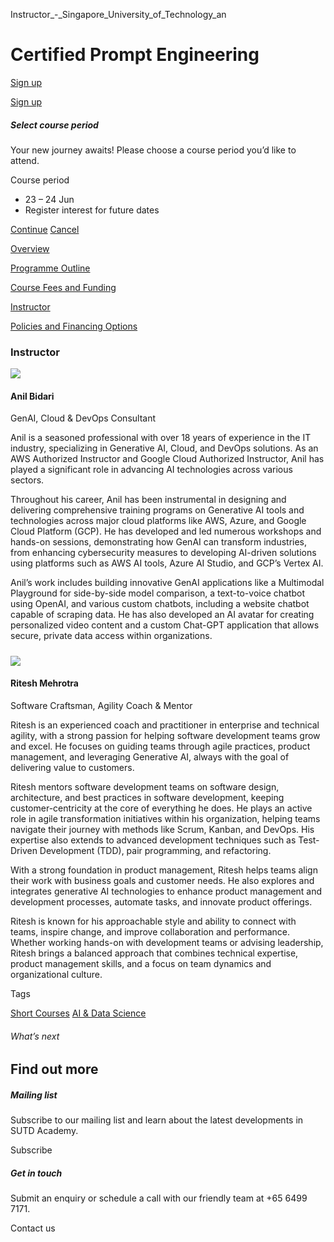 Instructor_-_Singapore_University_of_Technology_an



Certified Prompt Engineering
============================

[Sign up](#popup-masthead)

[Sign up](#popup-masthead)

##### Select course period

Your new journey awaits! Please choose a course period you’d like to attend.

Course period

* 23 – 24 Jun
* Register interest for future dates

[Continue](#)
[Cancel](#)

[Overview](/course/certified-prompt-engineering/#tabs)

[Programme Outline](/course/certified-prompt-engineering/programme-outline/#tabs)

[Course Fees and Funding](/course/certified-prompt-engineering/course-fees-and-funding/#tabs)

[Instructor](/course/certified-prompt-engineering/instructor/#tabs)

[Policies and Financing Options](/course/certified-prompt-engineering/policies-and-financing-options/#tabs)

### Instructor



![](https://www.sutd.edu.sg/wp-content/uploads/2024/12/Anil_Profile-Pic-1_1621100.jpg?w=160)

#### **Anil Bidari**

GenAI, Cloud & DevOps Consultant

Anil is a seasoned professional with over 18 years of experience in the IT industry, specializing in Generative AI, Cloud, and DevOps solutions. As an AWS Authorized Instructor and Google Cloud Authorized Instructor, Anil has played a significant role in advancing AI technologies across various sectors.

Throughout his career, Anil has been instrumental in designing and delivering comprehensive training programs on Generative AI tools and technologies across major cloud platforms like AWS, Azure, and Google Cloud Platform (GCP). He has developed and led numerous workshops and hands-on sessions, demonstrating how GenAI can transform industries, from enhancing cybersecurity measures to developing AI-driven solutions using platforms such as AWS AI tools, Azure AI Studio, and GCP’s Vertex AI.

Anil’s work includes building innovative GenAI applications like a Multimodal Playground for side-by-side model comparison, a text-to-voice chatbot using OpenAI, and various custom chatbots, including a website chatbot capable of scraping data. He has also developed an AI avatar for creating personalized video content and a custom Chat-GPT application that allows secure, private data access within organizations.



##### 

![](https://www.sutd.edu.sg/wp-content/uploads/2024/12/Ritesh_Profile-Pic_8695170.png?w=150)

#### **Ritesh Mehrotra**

Software Craftsman, Agility Coach & Mentor

Ritesh is an experienced coach and practitioner in enterprise and technical agility, with a strong passion for helping software development teams grow and excel. He focuses on guiding teams through agile practices, product management, and leveraging Generative AI, always with the goal of delivering value to customers.

Ritesh mentors software development teams on software design, architecture, and best practices in software development, keeping customer-centricity at the core of everything he does. He plays an active role in agile transformation initiatives within his organization, helping teams navigate their journey with methods like Scrum, Kanban, and DevOps. His expertise also extends to advanced development techniques such as Test-Driven Development (TDD), pair programming, and refactoring.

With a strong foundation in product management, Ritesh helps teams align their work with business goals and customer needs. He also explores and integrates generative AI technologies to enhance product management and development processes, automate tasks, and innovate product offerings.

Ritesh is known for his approachable style and ability to connect with teams, inspire change, and improve collaboration and performance. Whether working hands-on with development teams or advising leadership, Ritesh brings a balanced approach that combines technical expertise, product management skills, and a focus on team dynamics and organizational culture.

Tags

[Short Courses](/admissions/academy/courses-and-modules/?academy-type-course=780)
[AI & Data Science](/admissions/academy/courses-and-modules/?discipline=782)

###### What’s next

Find out more
-------------

##### Mailing list

Subscribe to our mailing list and learn about the latest developments in SUTD Academy.

Subscribe

##### Get in touch

Submit an enquiry or schedule a call with our friendly team at +65 6499 7171.

Contact us


